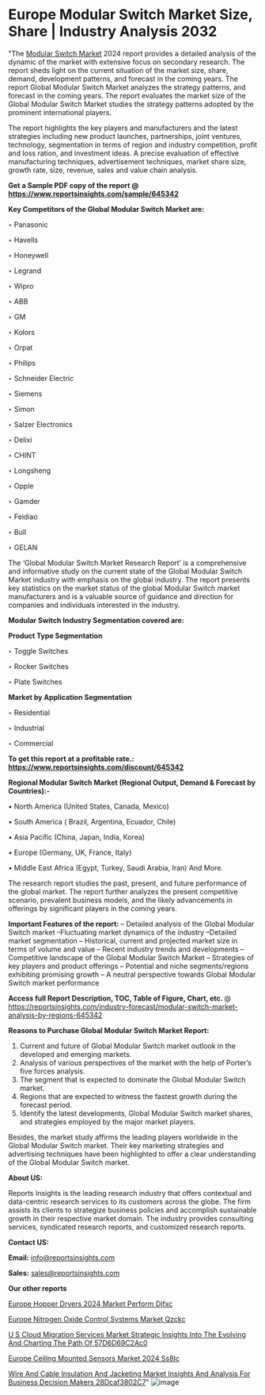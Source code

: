 # Europe Modular Switch Market Size, Share | Industry Analysis 2032

"The <a href=https://www.reportsinsights.com/sample/645342>Modular Switch Market</a> 2024 report provides a detailed analysis of the dynamic of the market with extensive focus on secondary research. The report sheds light on the current situation of the market size, share, demand, development patterns, and forecast in the coming years. The report Global Modular Switch Market analyzes the strategy patterns, and forecast in the coming years. The report evaluates the market size of the Global Modular Switch Market studies the strategy patterns adopted by the prominent international players.

The report highlights the key players and manufacturers and the latest strategies including new product launches, partnerships, joint ventures, technology, segmentation in terms of region and industry competition, profit and loss ration, and investment ideas. A precise evaluation of effective manufacturing techniques, advertisement techniques, market share size, growth rate, size, revenue, sales and value chain analysis.

<strong>Get a Sample PDF copy of the report @ <a href=https://www.reportsinsights.com/sample/645342 style=color:#0000ff;>https://www.reportsinsights.com/sample/645342</a></strong>

<strong>Key Competitors of the Global Modular Switch Market are:</strong>

‣ Panasonic

‣ Havells

‣ Honeywell

‣ Legrand

‣ Wipro

‣ ABB

‣ GM

‣ Kolors

‣ Orpat

‣ Philips

‣ Schneider Electric

‣ Siemens

‣ Simon

‣ Salzer Electronics

‣ Delixi

‣ CHINT

‣ Longsheng

‣ Opple

‣ Gamder

‣ Feidiao

‣ Bull

‣ GELAN

The ‘Global Modular Switch Market Research Report’ is a comprehensive and informative study on the current state of the Global Modular Switch Market industry with emphasis on the global industry. The report presents key statistics on the market status of the global Modular Switch market manufacturers and is a valuable source of guidance and direction for companies and individuals interested in the industry.

<strong>Modular Switch Industry Segmentation covered are:</strong>

<strong>Product Type Segmentation</strong>

‣ Toggle Switches

‣ Rocker Switches

‣ Plate Switches

<strong>Market by Application Segmentation</strong>

‣ Residential

‣ Industrial

‣ Commercial

<strong>To get this report at a profitable rate.: <a href=https://www.reportsinsights.com/discount/645342 style=color:#0000ff;>https://www.reportsinsights.com/discount/645342</a></strong>

<strong>Regional Modular Switch Market (Regional Output, Demand &amp; Forecast by Countries):-</strong>

• North America (United States, Canada, Mexico)

• South America ( Brazil, Argentina, Ecuador, Chile)

• Asia Pacific (China, Japan, India, Korea)

• Europe (Germany, UK, France, Italy)

• Middle East Africa (Egypt, Turkey, Saudi Arabia, Iran) And More.

The research report studies the past, present, and future performance of the global market. The report further analyzes the present competitive scenario, prevalent business models, and the likely advancements in offerings by significant players in the coming years.

<strong>Important Features of the report:</strong>
– Detailed analysis of the Global Modular Switch market
–Fluctuating market dynamics of the industry
–Detailed market segmentation
– Historical, current and projected market size in terms of volume and value
– Recent industry trends and developments
– Competitive landscape of the Global Modular Switch Market
– Strategies of key players and product offerings
– Potential and niche segments/regions exhibiting promising growth
– A neutral perspective towards Global Modular Switch market performance

<strong>Access full Report Description, TOC, Table of Figure, Chart, etc. </strong>@   <a href=https://reportsinsights.com/industry-forecast/modular-switch-market-analysis-by-regions-645342 style=color:#0000ff;>https://reportsinsights.com/industry-forecast/modular-switch-market-analysis-by-regions-645342</a>

<strong>Reasons to Purchase Global Modular Switch Market Report:</strong>
1. Current and future of Global Modular Switch market outlook in the developed and emerging markets.
2. Analysis of various perspectives of the market with the help of Porter’s five forces analysis.
3. The segment that is expected to dominate the Global Modular Switch market.
4. Regions that are expected to witness the fastest growth during the forecast period.
5. Identify the latest developments, Global Modular Switch market shares, and strategies employed by the major market players.

Besides, the market study affirms the leading players worldwide in the Global Modular Switch market. Their key marketing strategies and advertising techniques have been highlighted to offer a clear understanding of the Global Modular Switch market.

<strong><strong>About US</strong>:</strong>

Reports Insights is the leading research industry that offers contextual and data-centric research services to its customers across the globe. The firm assists its clients to strategize business policies and accomplish sustainable growth in their respective market domain. The industry provides consulting services, syndicated research reports, and customized research reports.

<strong>Contact US:</strong>

<p class=><b>Email:</b> <a href=mailto:info@reportsinsights.com>info@reportsinsights.com</a></p>
<p class=><b>Sales:</b> <a href=mailto:sales@reportsinsights.com>sales@reportsinsights.com</a></p>

<strong>Our other reports</strong>

<a href=https://www.linkedin.com/pulse/europe-hopper-dryers-2024-market-perform-djfxc/>Europe Hopper Dryers 2024 Market Perform Djfxc</a>

<a href=https://www.linkedin.com/pulse/europe-nitrogen-oxide-control-systems-market-qzckc/>Europe Nitrogen Oxide Control Systems Market Qzckc</a>

<a href=https://medium.com/@singhaakesh50/u-s-cloud-migration-services-market-strategic-insights-into-the-evolving-and-charting-the-path-of-57d6d69c2ac0>U S Cloud Migration Services Market Strategic Insights Into The Evolving And Charting The Path Of 57D6D69C2Ac0</a>

<a href=https://www.linkedin.com/pulse/europe-ceiling-mounted-sensors-market-2024-ss8ic/>Europe Ceiling Mounted Sensors Market 2024 Ss8Ic</a>

<a href=https://medium.com/@ruchikakadam73/wire-and-cable-insulation-and-jacketing-market-insights-and-analysis-for-business-decision-makers-28dcaf3802c7>Wire And Cable Insulation And Jacketing Market Insights And Analysis For Business Decision Makers 28Dcaf3802C7</a>"
![image](https://github.com/aanak123/RIMarketer1/assets/158471119/ef7ba141-406f-423c-bfc2-b6402d6ccf32)
